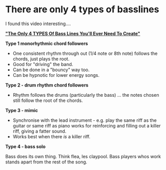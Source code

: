 ﻿# There are only 4 types of basslines

I found this video interesting....


**["The Only 4 TYPES Of Bass Lines You'll Ever Need To Create"](https://www.youtube.com/watch?v=WlITtBMC8lc)**

**Type 1 monorhythmic chord followers**

* One consistent rhythm through out (1/4 note or 8th note) follows the chords, just plays the root.
* Good for "driving" the band.
* Can be done in a "bouncy" way too.
* Can be hypnotic for lower energy songs.

**Type 2 - drum rhythm chord followers**

* Rhythm follows the drums (particularly the bass) ... the notes chosen still follow the root of the chords.

**Type 3 - mimic**

* Synchronise with the lead instrument - e.g. play the same riff as the guitar or same riff as piano
works for reinforcing and filling out a killer riff, giving a fatter sound.
* Works best when there *is* a killer riff.

**Type 4 - bass solo**

Bass does its own thing. Think flea, les claypool. Bass players whos work stands apart from the rest of the song.